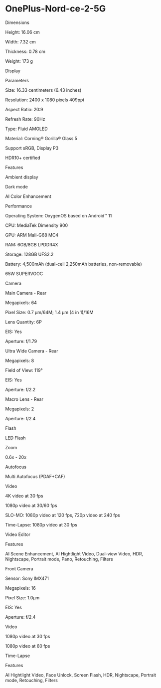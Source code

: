 # OnePlus-Nord-ce-2-5G
Dimensions

Height: 16.06 cm

Width: 7.32 cm

Thickness: 0.78 cm

Weight: 173 g

Display

Parameters

Size: 16.33 centimeters (6.43 inches)

Resolution: 2400 x 1080 pixels 409ppi

Aspect Ratio: 20:9

Refresh Rate: 90Hz

Type: Fluid AMOLED

Material: Corning® Gorilla® Glass 5

Support sRGB, Display P3

HDR10+ certified

Features

Ambient display

Dark mode

AI Color Enhancement

Performance

Operating System: OxygenOS based on Android™ 11

CPU: MediaTek Dimensity 900

GPU: ARM Mali-G68 MC4

RAM: 6GB/8GB LPDDR4X

Storage: 128GB UFS2.2

Battery: 4,500mAh (dual-cell 2,250mAh batteries, non-removable)

65W SUPERVOOC

Camera

Main Camera - Rear

Megapixels: 64

Pixel Size: 0.7 µm/64M; 1.4 µm (4 in 1)/16M

Lens Quantity: 6P

EIS: Yes

Aperture: f/1.79

Ultra Wide Camera - Rear

Megapixels: 8

Field of View: 119°

EIS: Yes

Aperture: f/2.2

Macro Lens - Rear

Megapixels: 2

Aperture: f/2.4

Flash

LED Flash

Zoom

0.6x - 20x

Autofocus

Multi Autofocus (PDAF+CAF)

Video

4K video at 30 fps

1080p video at 30/60 fps

SLO-MO: 1080p video at 120 fps, 720p video at 240 fps

Time-Lapse: 1080p video at 30 fps

Video Editor

Features

AI Scene Enhancement, AI Hightlight Video, Dual-view Video, HDR, Nightscape, Portrait mode, Pano, Retouching, Filters

Front Camera

Sensor: Sony IMX471

Megapixels: 16

Pixel Size: 1.0µm

EIS: Yes

Aperture: f/2.4

Video

1080p video at 30 fps

1080p video at 60 fps

Time-Lapse

Features

AI Hightlight Video, Face Unlock, Screen Flash, HDR, Nightscape, Portrait mode, Retouching, Filters
